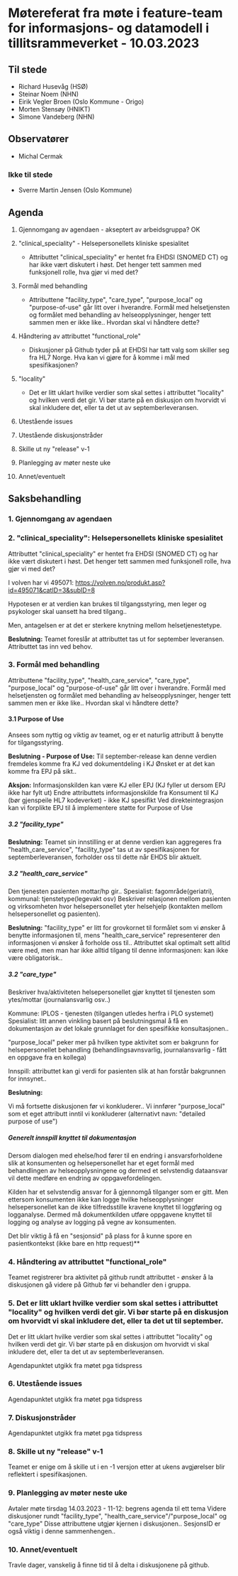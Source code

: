 # Møtereferat fra møte i feature-team for informasjons- og datamodell i tillitsrammeverket - 10.03.2023

## Til stede
- Richard Husevåg (HSØ)
- Steinar Noem (NHN)
- Eirik Vegler Broen (Oslo Kommune - Origo)
- Morten Stensøy (HNIKT)
- Simone Vandeberg (NHN)

## Observatører
- Michal Cermak

### Ikke til stede
- Sverre Martin Jensen (Oslo Kommune)

## Agenda
1. Gjennomgang av agendaen - akseptert av arbeidsgruppa?
OK

2. "clinical_speciality" - Helsepersonellets kliniske spesialitet
    - Attributtet "clinical_speciality" er hentet fra EHDSI (SNOMED CT) og har ikke vært diskutert i høst. Det henger tett sammen med funksjonell rolle, hva gjør vi med det?
3. Formål med behandling
    - Attributtene "facility_type", "care_type", "purpose_local" og "purpose-of-use" går litt over i hverandre. Formål med helsetjensten og formålet med behandling av helseopplysninger, henger tett sammen men er ikke like.. Hvordan skal vi håndtere dette?
4. Håndtering av attributtet "functional_role"
    - Diskusjoner på Github tyder på at EHDSI har tatt valg som skiller seg fra HL7 Norge. Hva kan vi gjøre for å komme i mål med spesifikasjonen?
5. "locality"
    - Det er litt uklart hvilke verdier som skal settes i attributtet "locality" og hvilken verdi det gir. Vi bør starte på en diskusjon om hvorvidt vi skal inkludere det, eller ta det ut av septemberleveransen.
6. Utestående issues
7. Utestående diskusjonstråder
8. Skille ut ny "release" v-1
9. Planlegging av møter neste uke
10. Annet/eventuelt

## Saksbehandling

### 1. Gjennomgang av agendaen

### 2. "clinical_speciality": Helsepersonellets kliniske spesialitet
Attributtet "clinical_speciality" er hentet fra EHDSI (SNOMED CT) og har ikke vært diskutert i høst.
Det henger tett sammen med funksjonell rolle, hva gjør vi med det?

I volven har vi 495071: https://volven.no/produkt.asp?id=495071&catID=3&subID=8

Hypotesen er at verdien kan brukes til tilgangsstyring, men leger og psykologer skal uansett ha bred tilgang..

Men, antagelsen er at det er sterkere knytning mellom helsetjenestetype.

**Beslutning:**
Teamet foreslår at attributtet tas ut for september leveransen.
Attributtet tas inn ved behov.

### 3. Formål med behandling
Attributtene "facility_type", "health_care_service", "care_type", "purpose_local" og "purpose-of-use" går litt over i hverandre. Formål med helsetjensten og formålet med behandling av helseopplysninger, henger tett sammen men er ikke like.. Hvordan skal vi håndtere dette?

#### 3.1 Purpose of Use
Ansees som nyttig og viktig av teamet, og er et naturlig attributt å benytte for tilgangsstyring.

**Beslutning - Purpose of Use:**
Til september-release kan denne verdien fremdeles komme fra KJ ved dokumentdeling i KJ
Ønsket er at det kan komme fra EPJ på sikt..

**Aksjon:**
Informasjonskilden kan være KJ eller EPJ (KJ fyller ut dersom EPJ ikke har fylt ut)
Endre attributtets informasjonskilde fra Konsument til KJ (bør gjenspeile HL7 kodeverket) - ikke KJ spesifikt
Ved direkteintegrasjon kan vi forplikte EPJ til å implementere støtte for Purpose of Use

##### 3.2 "facility_type"

**Beslutning:**
Teamet sin innstilling er at denne verdien kan aggregeres fra "health_care_service", "facility_type" tas ut av spesifikasjonen for septemberleveransen, forholder oss til dette når EHDS blir aktuelt.


##### 3.2 "health_care_service"
Den tjenesten pasienten mottar/hp gir..
Spesialist: fagområde(geriatri), kommunal: tjenstetype(legevakt osv)
Beskriver relasjonen mellom pasienten og virksomheten hvor helsepersonellet yter helsehjelp (kontakten mellom helsepersonellet og pasienten).

**Beslutning:**
"facility_type" er litt for grovkornet til formålet som vi ønsker å benytte informasjonen til, mens "health_care_service" representerer den informasjonen vi ønsker å forholde oss til..
Attributtet skal optimalt sett alltid være med, men man har ikke alltid tilgang til denne informasjonen: kan ikke være obligatorisk..

##### 3.2 "care_type"
Beskriver hva/aktiviteten helsepersonellet gjør knyttet til tjenesten som ytes/mottar (journalansvarlig osv..)

Kommune: IPLOS - tjenesten (tilgangen utledes herfra i PLO systemet)
Spesialist: litt annen vinkling basert på beslutningsmal å få en dokumentasjon av det lokale grunnlaget for den spesifikke konsultasjonen..

"purpose_local" peker mer på hvilken type aktivitet som er bakgrunn for helsepersonellet behandling (behandlingsavnsvarlig, journalansvarlig - fått en oppgave fra en kollega)

Innspill: attributtet kan gi verdi for pasienten slik at han forstår bakgrunnen for innsynet..

**Beslutning:**

Vi må fortsette diskusjonen før vi konkluderer..
Vi innfører "purpose_local" som et eget attributt inntil vi konkluderer (alternativt navn: "detailed purpose of use")

##### Generelt innspill knyttet til dokumentasjon
Dersom dialogen med ehelse/hod fører til en endring i ansvarsforholdene slik at konsumenten og helsepersonellet har et eget formål med behandlingen av helseopplysningene og dermed et selvstendig dataansvar vil dette medføre en endring av oppgavefordelingen.

Kilden har et selvstendig ansvar for å gjennomgå tilganger som er gitt.
Men ettersom konsumenten ikke kan logge hvilke helseopplysninger helsepersonellet kan de ikke tilfredsstille kravene knyttet til loggføring og logganalyse.
Dermed må dokumentkilden utføre oppgavene knyttet til logging og analyse av logging på vegne av konsumenten.

Det blir viktig å få en "sesjonsid" på plass for å kunne spore en pasientkontekst (ikke bare en http request)**


### 4. Håndtering av attributtet "functional_role" 
Teamet registrerer bra aktivitet på github rundt attributtet - ønsker å la diskusjonen gå videre på Github før vi behandler den i gruppa.


### 5. Det er litt uklart hvilke verdier som skal settes i attributtet "locality" og hvilken verdi det gir. Vi bør starte på en diskusjon om hvorvidt vi skal inkludere det, eller ta det ut til september.
Det er litt uklart hvilke verdier som skal settes i attributtet "locality" og hvilken verdi det gir. Vi bør starte på en diskusjon om hvorvidt vi skal inkludere det, eller ta det ut av septemberleveransen.

Agendapunktet utgikk fra møtet pga tidspress

### 6. Utestående issues
Agendapunktet utgikk fra møtet pga tidspress

### 7. Diskusjonstråder
Agendapunktet utgikk fra møtet pga tidspress


### 8. Skille ut ny "release" v-1
Teamet er enige om å skille ut i en -1 versjon etter at ukens avgjørelser blir reflektert i spesifikasjonen.


### 9. Planlegging av møter neste uke

Avtaler møte tirsdag 14.03.2023 - 11-12: begrens agenda til ett tema
Videre diskusjoner rundt "facility_type", "health_care_service"/"purpose_local" og "care_type"
Disse attributtene utgjør kjernen i diskusjonen..
SesjonsID er også viktig i denne sammenhengen..


### 10. Annet/eventuelt
Travle dager, vanskelig å finne tid til å delta i diskusjonene på github.



